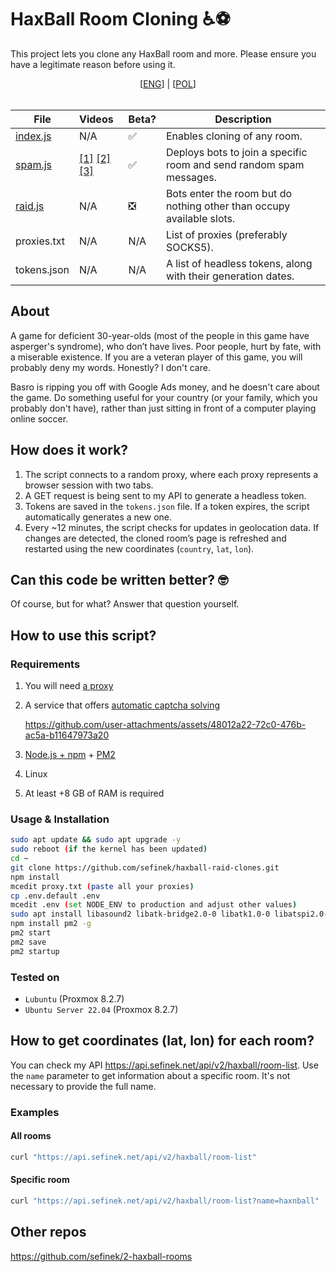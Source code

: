 # HaxBall Room Cloning ♿⚽
This project lets you clone any HaxBall room and more. Please ensure you have a legitimate reason before using it.

<div align="center">
    [<a href="README.md">ENG</a>] | [<a href="README_PL.md">POL</a>]
</div>
<br>

| File                 | Videos                                                                                                              | Beta? | Description                                                           |
|----------------------|:--------------------------------------------------------------------------------------------------------------------|-------|-----------------------------------------------------------------------|
| [index.js](index.js) | N/A                                                                                                                 | ✅     | Enables cloning of any room.                                          |
| [spam.js](spam.js)   | [[1]](videos/brave_CImkZcsVAvZS.mp4) [[2]](videos/brave_V9aVo2HB6Ls5.mp4) [[3]](videos/webstorm64_tRdRAAcKpprr.mp4) | ✅     | Deploys bots to join a specific room and send random spam messages.   |
| [raid.js](raid.js)   | N/A                                                                                                                 | ❎     | Bots enter the room but do nothing other than occupy available slots. |
| proxies.txt          | N/A                                                                                                                 | N/A   | List of proxies (preferably SOCKS5).                                  |
| tokens.json          | N/A                                                                                                                 | N/A   | A list of headless tokens, along with their generation dates.         |


## About
A game for deficient 30-year-olds (most of the people in this game have asperger's syndrome), who don’t have lives.
Poor people, hurt by fate, with a miserable existence.
If you are a veteran player of this game, you will probably deny my words. Honestly? I don't care.

Basro is ripping you off with Google Ads money, and he doesn't care about the game.
Do something useful for your country (or your family, which you probably don't have), rather than just sitting in front of a computer playing online soccer.

## How does it work?
1. The script connects to a random proxy, where each proxy represents a browser session with two tabs.
2. A GET request is being sent to my API to generate a headless token.
3. Tokens are saved in the `tokens.json` file. If a token expires, the script automatically generates a new one.
4. Every ~12 minutes, the script checks for updates in geolocation data. If changes are detected, the cloned room’s page is refreshed and restarted using the new coordinates (`country`, `lat`, `lon`).

## Can this code be written better? 🤓
Of course, but for what? Answer that question yourself.

## How to use this script?
### Requirements
1. You will need [a proxy](https://stableproxy.com/?r=SKX2AY)
2. A service that offers [automatic captcha solving](https://getcaptchasolution.com/df5q6t8krs)

    https://github.com/user-attachments/assets/48012a22-72c0-476b-ac5a-b11647973a20

3. [Node.js + npm](https://nodejs.org) + [PM2](https://pm2.keymetrics.io)
4. Linux
5. At least +8 GB of RAM is required

### Usage & Installation
```sh
sudo apt update && sudo apt upgrade -y
sudo reboot (if the kernel has been updated)
cd ~
git clone https://github.com/sefinek/haxball-raid-clones.git
npm install
mcedit proxy.txt (paste all your proxies)
cp .env.default .env
mcedit .env (set NODE_ENV to production and adjust other values)
sudo apt install libasound2 libatk-bridge2.0-0 libatk1.0-0 libatspi2.0-0 libc6 libcairo2 libcups2 libdbus-1-3 libdrm2 libexpat1 libgbm1 libglib2.0-0 libnspr4 libnss3 libpango-1.0-0 libpangocairo-1.0-0 libstdc++6 libudev1 libuuid1 libx11-6 libx11-xcb1 libxcb-dri3-0 libxcb1 libxcomposite1 libxcursor1 libxdamage1 libxext6 libxfixes3 libxi6 libxkbcommon0 libxrandr2 libxrender1 libxshmfence1 libxss1 libxtst6 (for Ubuntu Server 22.04, see: https://source.chromium.org/chromium/chromium/src/+/main:chrome/installer/linux/debian/dist_package_versions.json)
npm install pm2 -g
pm2 start
pm2 save
pm2 startup
```

### Tested on
- `Lubuntu` (Proxmox 8.2.7)
- `Ubuntu Server 22.04` (Proxmox 8.2.7)

## How to get coordinates (lat, lon) for each room?
You can check my API https://api.sefinek.net/api/v2/haxball/room-list.
Use the `name` parameter to get information about a specific room. It's not necessary to provide the full name.

### Examples
#### All rooms
```bash
curl "https://api.sefinek.net/api/v2/haxball/room-list"
```

#### Specific room
```bash
curl "https://api.sefinek.net/api/v2/haxball/room-list?name=haxnball"
```

## Other repos
https://github.com/sefinek/2-haxball-rooms